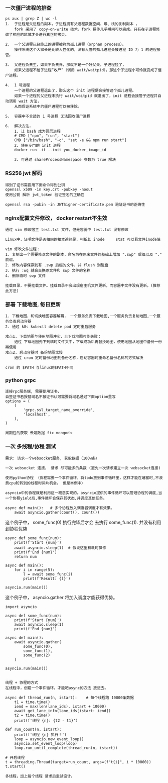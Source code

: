 ### 一次僵尸进程的排查
    ps aux | grep Z | wc -l
    1.  子进程是父进程的副本，子进程拥有父进程数据空间、堆、栈的复制副本 ，
        fork 采用了 copy-on-write 技术，fork 操作几乎瞬间可以完成。只有在子进程修改了相应的区域才会进行真正的拷贝。

    2.  一个父进程已经终止的进程被称为孤儿进程（orphan process）。
        操作系统这个大家长是比较人性化的，没有人管的孤儿进程会被进程 ID 为 1 的进程接管。

    3.  父进程负责生，如果不负责养，那就不是一个好父亲。子进程挂了，
        如果父进程不给子进程“收尸”（调用 wait/waitpid），那这个子进程小可怜就变成了僵尸进程。

    4.  1 号进程
        一个进程的父进程退出了，那么这个 init 进程便会接管这个孤儿进程。
        如果一个进程的父进程未执行 wait/waitpid 就退出了，init 进程会接管子进程并自动调用 wait 方法，
        从而保证系统中的僵尸进程可以被移除。

    5.  容器中不合适的 1 号进程 无法回收僵尸进程

    6.  解决方法， 
        1. 让 bash 成为顶层进程
        # CMD ["npm", "run", "start"]
        CMD ["/bin/bash", "-c", "set -e && npm run start"] 
        2. 使用专门的 init 进程
        docker run -it --init you_docker_image_id

        3. 可通过 shareProcessNamespace 参数为 true 解决

### RS256 jwt 解码
    得到了证书需要用下面命令得到公钥
    openssl x509 -in key.crt -pubkey -noout 
    使用公钥 解析 jwt_token 验证签名的正确性

    openssl rsa -pubin -in JWTSigner-certificate.pem 验证证书的正确性


### nginx配置文件修改， docker restart不生效
    通过 vim 修改宿主 test.txt 文件，但是容器中 test.txt 没有修改

    Linux中，证明文件是否相同的根本途径是，判断其 inode     stat 可以看文件inode值

    vim 修改文件过程：
    1. 复制出一个需要修改文件的副本，命名为在原来文件的基础上增加 ".swp" 后缀以及 "." 前缀。
    2. 修改内容保存到有 .swp 后缀的文件，并 flush 到磁盘
    3. 执行 :wq 就会交换原文件和 swp 文件的名称
    4. 删除临时 swp 文件

    挂载目录，不要挂载文件。挂载目录不会出现宿主机文件更新，而容器中文件没有更新。(推荐此方法)

### 部署 下载地图, 每日更新

    1. 下载地图，和切换地图容器解耦， 一个服务负责下载地图,一个服务负责复制地图,一个服务负责启动容器
    2. 通过 k8s kubectl delete pod 定时重启服务

    难点1. 下载地图与使用地图冲突，且下载地图可能失败：
        通过 下载地图先下到临时文件夹中，下载成功后再替换地图，使用地图从地图中备份一份再使用
    难点2. 启动容器时 备份地图太慢
        通过 cron 定时备份地图到备份名称，启动容器时重命名备份名称的方式解决

    cron 的 $PATH 与linux的$PATH不同
   
### python grpc

    连接rpc服务端, 需要使用证书，
    自签证书若报错域名不被证书认可需要将域名通过下面option重写
    options = (
        (
            'grpc.ssl_target_name_override',
            'localhost',
        ),
    )
    
    周期性的获取 云端数据 fix mongodb

### 一次 多线程/协程 测试

    需求: 请求一个websocket服务, 获取数据（100w条）
    
    一次 websocket 连接， 请求 尽可能多的条数 (避免一次请求建立一次 websocket连接)

    使用python协程 （协程需要一个事件循环，将todo放到事件循环里，这样才能在堵塞时,不浪费cpu轮转到的线程时间片机会。 但是本例中）

    asyncio中的协程就是利用这一概念实现的。asyncio提供的事件循环可以管理协程的调度,当一个协程yield后,事件循环会保存其状态,并调度其他任务。

    async def main():   # 多个协程放入调度器调度才有效果。
        await asyncio.gather(count(), count())


这个例子中， some_func(0) 执行完毕后才会 去执行 some_func(1). 并没有利用到协程优势

    async def some_func(num):
        print(f'Start {num}')
        await asyncio.sleep(1)  # 假设这里有耗时操作
        print(f'End {num}')
        return num

    async def main():
        for i in range(5):
            l = await some_func(i)
            print(f'Result: {l}')

    asyncio.run(main())

这个例子中， asyncio.gather 将加入调度才能获得优势。

    import asyncio

    async def some_func(num):
        print(f'Start {num}')
        await asyncio.sleep(1)  
        print(f'End {num}')

    async def main(): 
        await asyncio.gather(
            some_func(0), 
            some_func(1),
            some_func(2)
        )

    asyncio.run(main())


    线程 + 协程的方式
    在线程中，创建一个事件循环，才能吧async的方法 放进去。

    async def thread_run(n, istart):    # 每个线程跑 10000条数据
        t1 = time.time()
        iend = max(len(lane_ids), istart + 10000)
        await get_lane_info(lane_ids[istart: iend])
        t2 = time.time()
        print(f'线程 {n}: {t2 - t1}')

    def run_count(n, istart):
        print(f'线程 {n} 执行！')
        loop = asyncio.new_event_loop()
        asyncio.set_event_loop(loop)
        loop.run_until_complete(thread_run(n, istart))

    # 开启线程
    t = threading.Thread(target=run_count, args=(f"t{i}", i * 10000))
    t.start()

    多线程，加上每个线程 请求后重试设计。